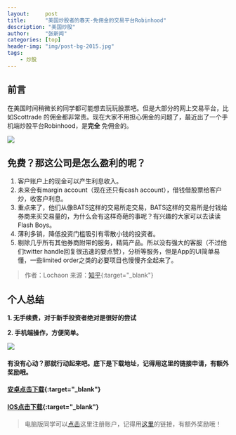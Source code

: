 ```yaml
---
layout:     post
title:      "美国炒股者的春天-免佣金的交易平台Robinhood"
description: "美国炒股"
author:     "张新闻"
categories: [top]
header-img: "img/post-bg-2015.jpg"
tags:
    - 炒股
---
```


## 前言

在美国时间稍微长的同学都可能想去玩玩股票吧。但是大部分的网上交易平台，比如Scottrade 的佣金都非常贵。现在大家不用担心佣金的问题了，最近出了一个手机端炒股平台Robinhood，是**完全** 免佣金的。

![](http://i.investopedia.com/dimages/graphics/robinhood_0.jpg)

## 免费？那这公司是怎么盈利的呢？

1. 客户账户上的现金可以产生利息收入。
2. 未来会有margin account（现在还只有cash account），借钱借股票给客户炒，收客户利息。
3. 重点来了，他们从像BATS这样的交易所走交易，BATS这样的交易所是付钱给券商来买交易量的，为什么会有这样奇葩的事呢？有兴趣的大家可以去读读Flash Boys。
4. 薄利多销，降低投资门槛吸引有零散小钱的投资者。
5. 剔除几乎所有其他券商附带的服务，精简产品。所以没有强大的客服（不过他们twitter handle回复很迅速的要点赞），分析等服务，但是App的UI简单易懂，一些limited order之类的必要项目也慢慢齐全起来了。

> 作者：Lochaon
来源：[知乎](https://www.zhihu.com/question/26947090/answer/54978883){:target="_blank"} 


## 个人总结

**1. 无手续费，对于新手投资者绝对是很好的尝试**

**2. 手机端操作，方便简单。**

![](https://fthmb.tqn.com/U733jhmhZuwV2kPjvP9oW5VZCo8=/450x300/filters:no_upscale()/about/stockinvesting-5824dac45f9b58d5b1b85692.png)

#### 有没有心动？那就行动起来吧。底下是下载地址，记得用这里的链接申请，有额外奖励哦。       

#### [安卓点击下载](http://share.robinhood.com/xinwenz){:target="_blank"} 

#### [IOS点击下载](http://share.robinhood.com/xinwenz){:target="_blank"} 

> 电脑版同学可以[点击](http://share.robinhood.com/xinwenz)这里注册账户，记得用[这里](http://share.robinhood.com/xinwenz)的链接，有额外奖励哦！








